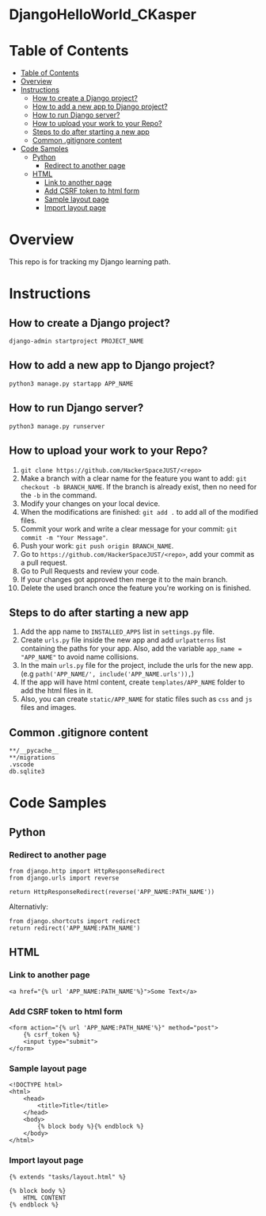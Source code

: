 # DjangoHelloWorld_CKasper

# Table of Contents
* [Table of Contents](#Table-of-Contents)
* [Overview](#overview)
* [Instructions](#instructions)
    * [How to create a Django project?](#How-to-create-a-Django-project)
    * [How to add a new app to Django project?](#How-to-add-a-new-app-to-Django-project)
    * [How to run Django server?](#How-to-run-Django-server)
    * [How to upload your work to your Repo?](#How-to-upload-your-work-to-your-Repo)
    * [Steps to do after starting a new app](#Steps-to-do-after-starting-a-new-app)
    * [Common .gitignore content](#Common-.gitignore-content)
* [Code Samples](#code-samples)
    * [Python](#python)
        * [Redirect to another page](#Redirect-to-another-page)
    * [HTML](#html)
        * [Link to another page](#Link-to-another-page)
        * [Add CSRF token to html form](#Add-CSRF-token-to-html-form)
        * [Sample layout page](#Sample-layout-page)
        * [Import layout page](#Import-layout-page)
        

# Overview
This repo is for tracking my Django learning path.

# Instructions
## How to create a Django project?
```
django-admin startproject PROJECT_NAME
```

## How to add a new app to Django project?
```
python3 manage.py startapp APP_NAME
```

## How to run Django server?
```
python3 manage.py runserver
```

## How to upload your work to your Repo?
1. `git clone https://github.com/HackerSpaceJUST/<repo>`
1. Make a branch with a clear name for the feature you want to add: `git checkout -b BRANCH_NAME`. If the branch is already exist, then no need for the `-b` in the command.
1. Modify your changes on your local device.
1. When the modifications are finished: `git add .` to add all of the modified files.
1. Commit your work and write a clear message for your commit: `git commit -m "Your Message"`.
1. Push your work: `git push origin BRANCH_NAME`.
1. Go to `https://github.com/HackerSpaceJUST/<repo>`, add your commit as a pull request.
1. Go to Pull Requests and review your code.
1. If your changes got approved then merge it to the main branch.
1. Delete the used branch once the feature you're working on is finished.

## Steps to do after starting a new app
1. Add the app name to `INSTALLED_APPS` list in `settings.py` file.
1. Create `urls.py` file inside the new app and add `urlpatterns` list containing the paths for your app. Also, add the variable `app_name = "APP_NAME"` to avoid name collisions.
1. In the main `urls.py` file for the project, include the urls for the new app. (e.g `path('APP_NAME/', include('APP_NAME.urls')),`)
1. If the app will have html content, create `templates/APP_NAME` folder to add the html files in it.
1. Also, you can create `static/APP_NAME` for static files such as `css` and `js` files and images.

## Common .gitignore content
```
**/__pycache__
**/migrations
.vscode
db.sqlite3
```

# Code Samples
## Python
### Redirect to another page
```
from django.http import HttpResponseRedirect
from django.urls import reverse

return HttpResponseRedirect(reverse('APP_NAME:PATH_NAME'))
```
Alternativly:
```
from django.shortcuts import redirect
return redirect('APP_NAME:PATH_NAME')
```

## HTML
### Link to another page
```
<a href="{% url 'APP_NAME:PATH_NAME'%}">Some Text</a>
```

### Add CSRF token to html form
```
<form action="{% url 'APP_NAME:PATH_NAME'%}" method="post">
    {% csrf_token %}
    <input type="submit">
</form>
```
### Sample layout page
```
<!DOCTYPE html>
<html>
    <head>
        <title>Title</title>
    </head>
    <body>
        {% block body %}{% endblock %}
    </body>
</html>
```

### Import layout page
```
{% extends "tasks/layout.html" %}

{% block body %}
    HTML CONTENT
{% endblock %}
```